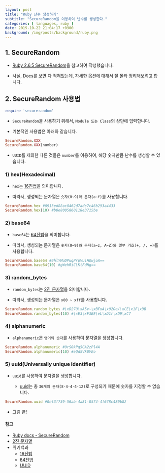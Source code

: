 ```yaml
---
layout: post
title: "Ruby 난수 생성하기"
subtitle: "SecureRandom을 이용하여 난수를 생성한다."
categories: [ languages, ruby ]
date: 2019-10-22 21:04:17 +0900
background: /img/posts/background/ruby.png
---
```


## 1. SecureRandom

- [Ruby 2.6.5 SecureRandom](https://ruby-doc.org/stdlib-2.6.5/libdoc/securerandom/rdoc/SecureRandom.html)을 참고하여 작성했습니다.

- 사실, Docs를 보면 다 적혀있는데, 자세한 옵션에 대해서 잘 몰라 정리해보려고 합니다.

## 2. SecureRandom 사용법

```ruby
require 'securerandom'
```

- `SecureRandom`을 사용하기 위해서, `Module 또는 Class`의 상단에 입력합니다.

- 기본적인 사용법은 아래와 같습니다.

```ruby
SecureRandom.XXX
SecureRandom.XXX(number)
```

- `UUID`를 제외한 다른 것들은 `number`를 이용하여, 해당 숫자만큼 난수를 생성할 수 있습니다.

### 1) hex(Hexadecimal)

- `hex`는 [16진법](https://ko.wikipedia.org/wiki/%EC%8B%AD%EC%9C%A1%EC%A7%84%EB%B2%95)을 의미합니다.

- 따라서, 생성되는 문자열은 `숫자(0~9)와 문자(a~f)`를 사용합니다.

```ruby
SecureRandom.hex #0913ed88ac8462d7adc7c46b293a4433
SecureRandom.hex(10) #b8e8005860118e3715be
```

### 2) base64

- `base64`는 [64진법](https://ko.wikipedia.org/wiki/%EB%B2%A0%EC%9D%B4%EC%8A%A464)을 의미합니다.

- 따라서, 생성되는 문자열은 `숫자(0~9)와 문자(a~z, A~Z)와 일부 기호(+, /, =)`를 사용합니다. 

```ruby
SecureRandom.base64 #9hlYMuDPuqPrpVuiHQwjoA==
SecureRandom.base64(10) #gWehRiCLKtFdHg==
```

### 3) random_bytes

- `random_bytes`는 [2진 문자열](https://www.ibm.com/support/knowledgecenter/SSEPGG_10.1.0/com.ibm.db2.luw.sql.ref.doc/doc/r0008472.html)을 의미합니다.

- 따라서, 생성되는 문자열은 `x00 ~ xff`를 사용합니다.

```ruby
SecureRandom.random_bytes #\xD27O\xA5v~\xBFuA\x02Oe/\xCE\x1F\xDB
SecureRandom.random_bytes(10) #\xE3\xF3BE\eL\xD1r\xD9\xC7
```

### 4) alphanumeric

- `alphanumeric`은 `영어와 숫자`를 사용하여 문자열을 생성합니다.

```ruby
SecureRandom.alphanumeric #OrS0kPq5CA2zPl4A
SecureRandom.alphanumeric(10) #eQd5Vk0VEo
```

### 5) uuid(Universally unique identifier)

- `uuid`를 사용하여 문자열을 생성합니다. 

  - [uuid](https://ko.wikipedia.org/wiki/범용_고유_식별자)는 총 `36개의 문자(8-4-4-4-12)`로 구성되기 때문에 숫자를 지정할 수 없습니다.

```ruby
SecureRandom.uuid #0ef3f739-56ab-4a81-8574-4f678c480b82
```

- 그럼 끝!

#### 참고

- [Ruby docs - SecureRandom](https://ruby-doc.org/stdlib-2.6.5/libdoc/securerandom/rdoc/SecureRandom.html)
- [2진 문자열](https://www.ibm.com/support/knowledgecenter/SSEPGG_10.1.0/com.ibm.db2.luw.sql.ref.doc/doc/r0008472.html)
- 위키백과
  - [16진법](https://ko.wikipedia.org/wiki/%EC%8B%AD%EC%9C%A1%EC%A7%84%EB%B2%95)
  - [64진법](https://ko.wikipedia.org/wiki/%EB%B2%A0%EC%9D%B4%EC%8A%A464)
  - [UUID](https://ko.wikipedia.org/wiki/범용_고유_식별자)
